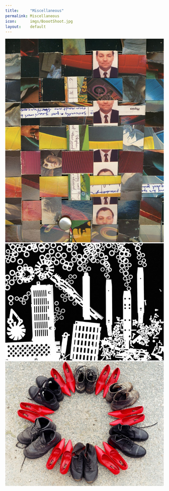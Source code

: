 ```yaml
---
title:     "Miscellaneous"
permalink: Miscellaneous
icon:      imgs/BoootShoot.jpg
layout:    default
---
```

![Physics](imgs/Physics.jpg)
![Photogram](imgs/Photogram.jpg)
![Booot Shoot](imgs/BoootShoot.jpg)
